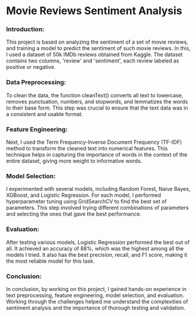 # Movie Reviews Sentiment Analysis

<h3> <b>Introduction:</b></h3>
<p>This project is based on analyzing the sentiment of a set of movie reviews, and training a model to predict the sentiment of such movie reviews. In this, I used a dataset of 50k IMDb reviews obtained from Kaggle. The dataset contains two columns, 'review' and 'sentiment', each review labeled as positive or negative. </p>

<h3> <b>Data Preprocessing:</b></h3>
<p>To clean the data, the function cleanText() converts all text to lowercase, removes punctuation, numbers, and stopwords, and lemmatizes the words to their base form. This step was crucial to ensure that the text data was in a consistent and usable format.</p>

<h3> <b>Feature Engineering:</b></h3>
<p>Next, I used the Term Frequency-Inverse Document Frequency (TF-IDF) method to transform the cleaned text into numerical features. This technique helps in capturing the importance of words in the context of the entire dataset, giving more weight to informative words.</p>

<h3> <b>Model Selection:</b></h3>
<p>I experimented with several models, including Random Forest, Naive Bayes, XGBoost, and Logistic Regression. For each model, I performed hyperparameter tuning using GridSearchCV to find the best set of parameters. This step involved trying different combinations of parameters and selecting the ones that gave the best performance.</p>

<h3> <b>Evaluation:</b></h3>
<p>After testing various models, Logistic Regression performed the best out of all. It achieved an accuracy of 88%, which was the highest among all the models I tried. It also has the best precision, recall, and F1 score, making it the most reliable model for this task.</p>

<h3> <b>Conclusion:</b></h3>
<p>In conclusion, by working on this project, I gained hands-on experience in text preprocessing, feature engineering, model selection, and evaluation. Working through the challenges helped me understand the complexities of sentiment analysis and the importance of thorough testing and validation.</p>
